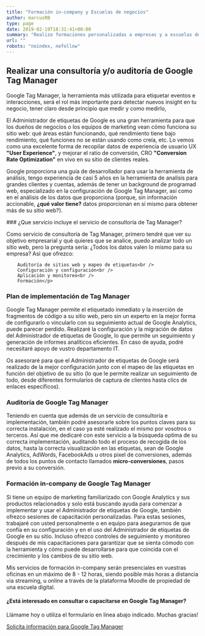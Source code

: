 ```yaml
---
title: "Formación in-company y Escuelas de negocios"
author: marcusRB
type: page
date: 2019-02-19T18:31:41+00:00
summary: "Realizo formaciones personalizadas a empresas y a escuelas de negocios de herramientas de analítica web, performance y análisis de datos"
url: ""
robots: "noindex, nofollow"
---
```



## Realizar una consultoría y/o auditoría de Google Tag Manager

Google Tag Manager, la herramienta más utilizada para etiquetar eventos e interacciones, será el rol más importante para detectar nuevos insight en tu negocio, tener claro desde principio que medir y como medirlo,

El Administrador de etiquetas de Google es una gran herramienta para que los dueños de negocios o los equipos de marketing vean cómo funciona su sitio web: qué áreas están funcionando, qué rendimiento tiene bajo rendimiento, qué funciones no se están usando como creía, etc. Lo vemos como una excelente forma de recopilar datos de experiencia de usuario UX <b>"User Experience"</b>, y mejorar el ratio de conversión, CRO <b>"Conversion Rate Optimization"</b> en vivo en su sitio de clientes reales.

Google proporciona una guía de desarrollador para usar la herramienta de análisis, tengo experiencia de casi 5 años en la herramienta de analísis para grandes clientes y cuentas, además de tener un background de programad web, especializado en la configuración de Google Tag Manager, así como en el análisis de los datos que proporciona (porque, sin información accionable, <b>¿qué valor tiene?</b> datos proporcionan en sí mismo para obtener más de su sitio web?).

### ¿Que servicio incluye el servicio de consultoría de Tag Manager?

Como servicio de consultoría de Tag Manager, primero tendré que ver su objetivo empresarial y qué quieres que se analice, puedo analizar todo un sitio web, pero la pregunta sería: ¿Todos los datos valen lo mismo para su empresa? Así que ofrezco:

        Auditoría de sitios web y mapeo de etiquetas<br />
        Configuración y configuración<br />
        Aplicación y monitoreo<br />
        Formación</p>

### Plan de implementación de Tag Manager

Google Tag Manager permite el etiquetado inmediato y la inserción de fragmentos de código a su sitio web, pero sin un experto en la mejor forma de configurarlo o vincularlo con su seguimiento actual de Google Analytics, puede parecer perdido. Realizaré la configuración y la migración de datos del Administrador de etiquetas de Google, lo que permite un seguimiento y generación de informes analíticos eficientes. En caso de ayuda, podré necesitaré apoyo de vustro departamento IT.

Os asesoraré para que el Administrador de etiquetas de Google será realizado de la mejor configuración junto con el mapeo de las etiquetas en función del objetivo de su sitio (lo que le permite realizar un seguimiento de todo, desde diferentes formularios de captura de clientes hasta clics de enlaces específicos).

### Auditoría de Google Tag Manager

Teniendo en cuenta que además de un servicio de consultoría e implementación, también podré asesorarle sobre los puntos claves para su correcta instalación, en el caso ya esté realizado el mismo por vosotros o terceros. Así que me dedicaré con este servicio a la búsqueda optima de su correcta implementación, auditando todo el proceso de recogida de los datos, hasta la correcta visualización en las etiquetas, sean de Google Analytics, AdWords, FacebookAds u otros pixel de conversiones, además de todos los puntos de contacto llamados <b>micro-conversiones</b>, pasos previo a su conversión.

### Formación in-company de Google Tag Manager

Si tiene un equipo de marketing familiarizado con Google Analytics y sus productos relacionados y solo está buscando ayuda para comenzar a implementar y usar el Administrador de etiquetas de Google, también ofrezco sesiones de capacitación personalizadas. Para estas sesiones, trabajaré con usted personalmente o en equipo para asegurarnos de que confía en su configuración y en el uso del Administrador de etiquetas de Google en su sitio. Incluso ofrezco controles de seguimiento y monitoreo después de mis capacitaciones para garantizar que se sienta cómodo con la herramienta y cómo puede desarrollarse para que coincida con el crecimiento y los cambios de su sitio web.

Mis servicios de formación in-company serán presenciales en vuestras oficinas en un máximo de 8 - 12 horas, siendo posible más horas a distancia via streaming, u online a través de la plataforma Moodle de propiedad de una escuela digital.

#### ¿Está interesado en consultar o capacitarse en Google Tag Manager?

Llámame hoy o utiliza el formulario en línea abajo indicado. Muchas gracias!

[Solicita información para Google Tag Manager](../#contact)

